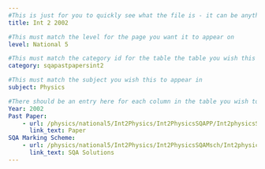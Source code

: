```yaml
---
#This is just for you to quickly see what the file is - it can be anything you want
title: Int 2 2002

#This must match the level for the page you want it to appear on
level: National 5

#This must match the category id for the table the table you wish this to appear in
category: sqapastpapersint2

#This must match the subject you wish this to appear in
subject: Physics

#There should be an entry here for each column in the table you wish to populate:
Year: 2002
Past Paper:
    - url: /physics/national5/Int2Physics/Int2PhysicsSQAPP/Int2physicsSQApp2002.pdf
      link_text: Paper
SQA Marking Scheme:
    - url: /physics/national5/Int2Physics/Int2PhysicsSQAMsch/Int2physicsSQAmsch2002.pdf
      link_text: SQA Solutions
---
```


